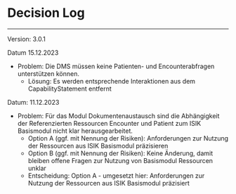 # Decision Log

----
Version: 3.0.1

Datum 15.12.2023

* Problem: Die DMS müssen keine Patienten- und Encounterabfragen unterstützen können. 
  * Lösung: Es werden entsprechende Interaktionen aus dem CapabilityStatement entfernt

Datum: 11.12.2023

* Problem: Für das Modul Dokumentenaustausch sind die Abhängigkeit der Referenzierten Ressourcen Encounter und Patient zum ISIK Basismodul nicht klar herausgearbeitet.
  * Option A (ggf. mit Nennung der Risiken): Anforderungen zur Nutzung der Ressourcen aus ISIK Basismodul präzisieren
  * Option B (ggf. mit Nennung der Risiken): Keine Änderung, damit bleiben offene Fragen zur Nutzung von Basismodul Ressourcen unklar
  * Entscheidung: Option A - umgesetzt hier: Anforderungen zur Nutzung der Ressourcen aus ISIK Basismodul präzisiert
